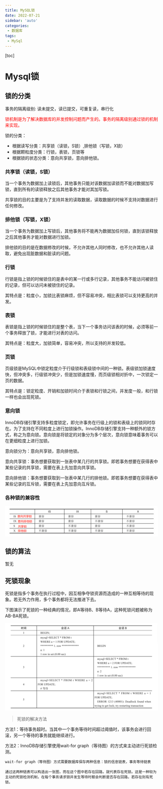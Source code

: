```yaml
---
title: MySQL锁
date: 2022-07-21
sidebar: 'auto'
categories: 
 - 数据库
tags:
 - MySql
---
```


[toc]

# Mysql锁

## 锁的分类

事务的隔离级别: 读未提交，读已提交，可重复读，串行化

<font color="red">锁机制是为了解决数据库的并发控制问题而产生的。事务的隔离级别通过锁的机制来实现。</font>

锁的分类：
* 根据读写分类：共享锁（读锁，S锁）,排他锁（写锁，X锁）
* 根据颗粒度分类：行锁，表锁，页锁等
* 根据锁的状态分类：意向共享锁，意向排他锁。

### 共享锁（读锁，S锁）
当一个事务为数据加上读锁后，其他事务只能对该数据加读锁而不能对数据加写锁，直到所有的读锁释放之后其他事务才能对其加写锁。

共享锁的目的主要是为了支持并发的读取数据，读取数据的时候不支持对数据进行任何修改。

### 排他锁（写锁，X锁）
当一个事务为数据加上写锁后，其他事务将不能再为数据加任何锁，直到该锁释放之后其他事务才能对数据进行加锁。

排他锁的目的是在数据修改的时候，不允许其他人同时修改，也不允许其他人读取，避免出现脏数据和脏读的问题。

### 行锁
行锁是指上锁的时候锁住的是表中的某一行或多行记录，其他事务不能访问被锁住的记录，但可以访问未被锁住的记录。

其特点是：粒度小，加锁比表锁麻烦，但不容易冲突，相比表锁可以支持更高的并发。

### 表锁
表锁是指上锁的时候锁住的是整个表，当下一个事务访问该表的时候，必须等前一个事务释放了锁，才能进行对表的访问。

其特点是：粒度大，加锁简单，容易冲突，所以支持的并发较低。

### 页锁
页级锁是MySQL中锁定粒度介于行级锁和表级锁中间的一种锁。表级锁加锁速度快，但冲突多，行级锁冲突少，但是加锁速度慢，而页级锁相对折中，一次锁定一页的数据。

其特点是：锁定粒度、开销和加锁时间介于表锁和行锁之间，并发度一般，和行锁一样也会出现死锁。

### 意向锁
InnoDB存储引擎支持多粒度锁定，即允许事务在行级上的锁和表级上的锁同时存在。为了支持在不同粒度上进行加锁操作。InnoDB存储引擎支持一种额外的锁方式，称之为意向锁。意向锁是将锁定的对象分为多个层次，意向锁意味着事务可以在更细粒度上进行加锁。


意向锁分为：意向共享锁，意向排他锁。

意向共享锁：事务想要获取到一张表中某几行的共享锁。即若事务想要在获得表中某些记录的共享锁，需要在表上先加意向共享锁。

意向排他锁：事务想要获取到一张表中某几行的排他锁。即若事务想要在获得表中某些记录的互斥锁，需要在表上先加意向互斥锁。


### 各种锁的兼容性

![mysql20220721114148.png](../blog_img/mysql20220721114148.png)


## 锁的算法

暂无

## 死锁现象

死锁是指多个事务在执行过程中，因互相争夺锁资源而造成的一种互相等待的现象。若无外力作用，多个事务都将无法推进下去。

下图演示了死锁的一种经典的情况，即A等待B、B等待A，这种死锁问题被称为AB-BA死锁。

![mysql20220721171702.png](../blog_img/mysql20220721171702.png)

> 死锁的解决方法

方法1：等待事务超时。当其中一个事务等待时间超过阈值时，该事务会进行回滚，另一个等待的事务就能继续进行。

方法2：InnoDB存储引擎使用wait-for graph（等待图）的方式来主动进行死锁检测。

```
wait-for graph（等待图）方式需要数据库保存两种信息：锁的信息链表，事务等待链表

通过这两种链表可以构造出一张图，而在这个图中若存在回路，就代表存在死锁。这是一种较为主动的死锁检测机制，在每个事务请求锁并发生等待时都会判断是否存在回路，若存在则有死锁。
```

